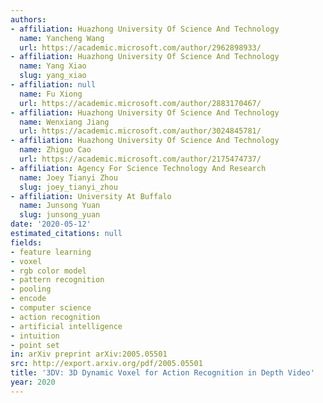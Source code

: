 ```yaml
---
authors:
- affiliation: Huazhong University Of Science And Technology
  name: Yancheng Wang
  url: https://academic.microsoft.com/author/2962898933/
- affiliation: Huazhong University Of Science And Technology
  name: Yang Xiao
  slug: yang_xiao
- affiliation: null
  name: Fu Xiong
  url: https://academic.microsoft.com/author/2883170467/
- affiliation: Huazhong University Of Science And Technology
  name: Wenxiang Jiang
  url: https://academic.microsoft.com/author/3024845781/
- affiliation: Huazhong University Of Science And Technology
  name: Zhiguo Cao
  url: https://academic.microsoft.com/author/2175474737/
- affiliation: Agency For Science Technology And Research
  name: Joey Tianyi Zhou
  slug: joey_tianyi_zhou
- affiliation: University At Buffalo
  name: Junsong Yuan
  slug: junsong_yuan
date: '2020-05-12'
estimated_citations: null
fields:
- feature learning
- voxel
- rgb color model
- pattern recognition
- pooling
- encode
- computer science
- action recognition
- artificial intelligence
- intuition
- point set
in: arXiv preprint arXiv:2005.05501
src: http://export.arxiv.org/pdf/2005.05501
title: '3DV: 3D Dynamic Voxel for Action Recognition in Depth Video'
year: 2020
---
```

